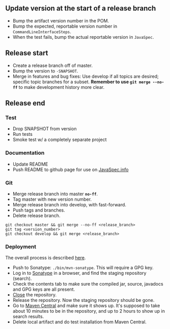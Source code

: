 ## Update version at the start of a release branch

- Bump the artifact version number in the POM.
- Bump the expected, reportable version number in `CommandLineInterfaceSteps`.
- When the test fails, bump the actual reportable version in `JavaSpec`.

## Release start

- Create a release branch off of master.
- Bump the version to `-SNAPSHOT`.
- Merge in features and bug fixes: Use develop if all topics are desired; specific topic branches for a subset.
  **Remember to use `git merge --no-ff`** to make development history more clear.

## Release end
### Test

- Drop SNAPSHOT from version
- Run tests
- Smoke test w/ a completely separate project

### Documentation

- Update README
- Push README to github page for use on [JavaSpec.info](http://javaspec.info)

### Git

- Merge release branch into master **`no-ff`**.
- Tag master with new version number.
- Merge release branch into develop, with fast-forward.
- Push tags and branches.
- Delete release branch.

```
git checkout master && git merge --no-ff <release_branch>
git tag <version_number>
git checkout develop && git merge <release_branch>
```

### Deployment

The overall process is described [here](http://central.sonatype.org/pages/ossrh-guide.html#releasing-to-central).

- Push to Sonatype: `./bin/mvn-sonatype`.  This will require a GPG key.
- Log in to [Sonatype](https://oss.sonatype.org/) in a browser, and find the staging repository (search).
- Check the contents tab to make sure the compiled jar, source, javadocs and GPG keys are all present.
- [Close](http://central.sonatype.org/pages/releasing-the-deployment.html#close-and-drop-or-release-your-staging-repository) the repository.
- Release the repository.  Now the staging repository should be gone.
- Go to [Maven Central](http://search.maven.org/#search|ga|1|g%3A%22info.javaspec%22) and make sure it shows up.  It's
  supposed to take about 10 minutes to be in the repository, and up to 2 hours to show up in search results.
- Delete local artifact and do test installation from Maven Central.

